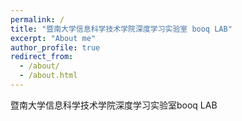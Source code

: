 ```yaml
---
permalink: /
title: "暨南大学信息科学技术学院深度学习实验室 booq LAB"
excerpt: "About me"
author_profile: true
redirect_from: 
  - /about/
  - /about.html
---
```


暨南大学信息科学技术学院深度学习实验室booq LAB

